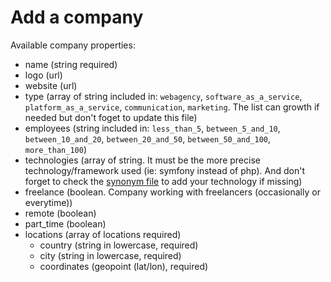 # Add a company

Available company properties:

* name (string required)
* logo (url)
* website (url)
* type (array of string included in: `webagency`, `software_as_a_service`, `platform_as_a_service`, `communication`, `marketing`. The list can growth if needed but don't foget to update this file)
* employees (string included in: `less_than_5`, `between_5_and_10`, `between_10_and_20`, `between_20_and_50`, `between_50_and_100`, `more_than_100`)
* technologies (array of string. It must be the more precise technology/framework used (ie: symfony instead of php). And don't forget to check the [synonym file](https://github.com/kdisneur/tekusage/tree/master/elasticsearch/synonyms/technologies.txt) to add your technology if missing)
* freelance (boolean. Company working with freelancers (occasionally or everytime))
* remote (boolean)
* part_time (boolean)
* locations  (array of locations required)
  * country (string in lowercase, required)
  * city (string in lowercase, required)
  * coordinates (geopoint (lat/lon), required)

